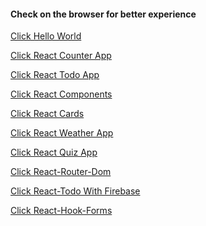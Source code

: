 <h4> Check on the browser for better experience </h4>

<p><a href= "https://hello-react-world-subhan.netlify.app/" />Click Hello World</p>
  
<p><a href= "https://react-counter-subhan.netlify.app/"/>Click React Counter App</p>
  
<p><a href= "https://react-subhan-todo.netlify.app/"/>Click React Todo App</p>
 
<p><a href="https://react-comp-subhan.netlify.app/"/>Click React Components</p>

<p><a href="https://react-cards-subhan.netlify.app/"/>Click React Cards</p>

<p><a href="https://react-weather-app-subhan.netlify.app/"/>Click React Weather App</p>

<p><a href="https://react-quiz-app-subhan.netlify.app/"/>Click React Quiz App</p>

<p><a href="https://react-router-dom-subh.netlify.app/">Click React-Router-Dom</p>

<p><a href="https://react-todo-firebase-subh.netlify.app/">Click React-Todo With Firebase</p>

<p><a href="https://react-hook-form-subh.netlify.app/">Click React-Hook-Forms</p>
